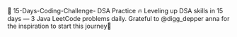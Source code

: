 🧠 15-Days-Coding-Challenge- DSA Practice
🔥 Leveling up DSA skills in 15 days — 3 Java LeetCode problems daily. Grateful to @digg_depper anna for the inspiration to start this journey🙏


